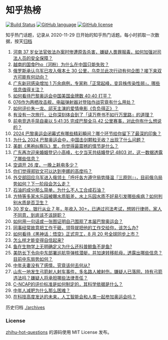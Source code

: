 # 知乎热榜
[![Build Status](https://github.com/ToWeLong/zhihu-hot-questions/workflows/CI/badge.svg)](https://github.com/ToWeLong/zhihu-hot-questions/actions)
[![GitHub language](https://img.shields.io/badge/language-golang-orange.svg)](https://golang.org/)
[![GitHub license](https://img.shields.io/github/license/ToWeLong/zhihu-hot-questions)](https://github.com/ToWeLong/zhihu-hot-questions/blob/main/LICENSE)

知乎热门话题，记录从 2020-11-29 日开始的知乎热门话题。每小时抓取一次数据，按天[归档](./archives)

<!-- BEGIN -->

1. [河南 37 岁女法官依法办案时惨遭原告杀害，嫌疑人畏罪服毒，如何加强对司法人员的安全保障？](https://www.zhihu.com/question/664086766)
1. [越南的国食Pho（河粉）为什么在中国只能失败？](https://www.zhihu.com/question/509282822)
1. [俄罗斯承认乌军已攻入俄本土 30 公里，乌克兰此次行动有何企图？接下来双方可能有何动向？](https://www.zhihu.com/question/664077734)
1. [广东新冠感染增加 1 万余病例，专家称「正常起峰，变异株传染性弱」，哪些信息值得关注？](https://www.zhihu.com/question/664068377)
1. [如何看待巴黎奥运会中国美国金牌数 40:40 打平？](https://www.zhihu.com/question/664031029)
1. [076作为两栖攻击舰，电磁弹射器对登陆作战究竟有什么用处？](https://www.zhihu.com/question/663404039)
1. [如何评价朱一龙、邱天主演的爱情电影《负负得正》？](https://www.zhihu.com/question/663878148)
1. [有没有一次旅行，让你深刻体会到了「读万卷书不如行万里路」的道理？](https://www.zhihu.com/question/661215859)
1. [前电竞选手简自豪以 5:41:35 完成巴黎全马 42 公里赛事，对此你有什么想说的？](https://www.zhihu.com/question/664071686)
1. [2024 巴黎奥运会闭幕式有哪些精彩瞬间？哪个环节给你留下了最深的印象？](https://www.zhihu.com/question/664039578)
1. [为什么 2024 巴黎奥运会中，中国击剑颗粒无收？出现了什么问题？](https://www.zhihu.com/question/663453018)
1. [美剧《黑袍纠察队》里，你觉得最震撼的情节是什么？](https://www.zhihu.com/question/422335277)
1. [广东再次迎来婚姻登记小高峰，七夕当天共结婚登记 4803 对，这一数据透露了哪些信息？](https://www.zhihu.com/question/664004206)
1. [空调开 26 度，一晚上耗电多少？](https://www.zhihu.com/question/540208850)
1. [你们觉得郑钦文可以达到李娜的高度吗？](https://www.zhihu.com/question/555490061)
1. [外交部回应乌军进入俄领土「呼吁各方遵守局势降温『三原则』」，目前俄乌局势如何？下一阶段会怎么走？](https://www.zhihu.com/question/664081861)
1. [石油的成分那么简单，为什么不人工合成石油？](https://www.zhihu.com/question/662627530)
1. [方特等多家水乐园被曝水质脏差，水上乐园水质不好易引发哪些疾病？如何判别水质是否卫生？](https://www.zhihu.com/question/664012763)
1. [30 岁女，银行从业 7 年，年收入 30+，已通过司法考试，想转行律师，家人不同意，到底该不该辞职？](https://www.zhihu.com/question/515455236)
1. [如何用一句话或一张图证明自己围观了本届巴黎奥运会？](https://www.zhihu.com/question/662701637)
1. [同事经常故意把工作干砸，领导就把他的工作交给你，该怎么办?](https://www.zhihu.com/question/663171918)
1. [如何看待《黑神话：悟空》正式完工，8 月 20 号全球同步上市？](https://www.zhihu.com/question/663719157)
1. [怎么样才能变得自信起来?](https://www.zhihu.com/question/663953540)
1. [鱼在生物学上无明确定义为什么还科普鲸鱼不是鱼?](https://www.zhihu.com/question/663751051)
1. [美防长下令向中东部署巡航导弹核潜艇，并加速转移航母，透露出哪些信息？目前中东局势如何？](https://www.zhihu.com/question/664070200)
1. [中年夫妻没有了感情，究竟该何去何从?](https://www.zhihu.com/question/664010667)
1. [山东一地发生弓箭射人射车事件，多名路人被射伤，嫌疑人已落网，持有弓箭违法吗？嫌疑人将承担哪些法律责任？](https://www.zhihu.com/question/664084196)
1. [C-NCAP的评价标准是如何制定的，其科学依据是什么？](https://www.zhihu.com/question/649354630)
1. [中年人减肥为什么那么困难？](https://www.zhihu.com/question/663223813)
1. [在科技高度发达的未来，人工智能会和人类一起参加奥运会吗？](https://www.zhihu.com/question/662831269)

<!-- END -->

历史归档 [./archives](./archives)


### License
[zhihu-hot-questions](https://github.com/towelong/zhihu-hot-questions) 的源码使用 MIT License 发布。